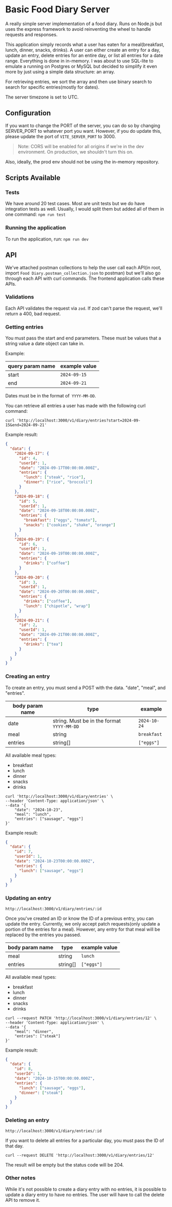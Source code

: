 # Basic Food Diary Server

A really simple server implementation of a food diary. Runs on Node.js but uses the express framework
to avoid reinventing the wheel to handle requests and responses.

This application simply records what a user has eaten for a meal(breakfast, lunch, dinner, snacks, drinks).
A user can either create an entry for a day, update an entry, delete entries for an entire day, or list all entries for a date range.
Everything is done in in-memory. I was about to use SQL-lite to emulate a running on Postgres or MySQL but decided to simplify it even more by just using
a simple data structure: an array.

For retrieving entries, we sort the array and then use binary search to search for specific entries(mostly for dates).

The server timezone is set to UTC.

## Configuration

If you want to change the PORT of the server, you can do so by changing SERVER_PORT to whatever port you want. However,
if you do update this, please update the port of `VITE_SERVER_PORT` to 3000.

> Note: CORS will be enabled for all origins if we're in the dev environment. On production, we shouldn't turn this on.

Also, ideally, the prod env should not be using the in-memory repository.

## Scripts Available

### Tests

We have around 20 test cases. Most are unit tests but we do have integration tests as well. Usually, I would split them
but added all of them in one command: `npm run test`

### Running the application

To run the application, run: `npm run dev`

## API

We've attached postman collections to help the user call each API(in root, import `Food Diary.postman_collection.json` to postman) but we'll also go through each API with curl commands.
The frontend application calls these APIs.

### Validations

Each API validates the request via `zod`. If zod can't parse the request, we'll return a 400, bad request.

### Getting entries

You must pass the start and end parameters. These must be values that a string value a date object can take in.

Example:

| query param name | example value |
| ---------------- | ------------- |
| start            | `2024-09-15`  |
| end              | `2024-09-21`  |

Dates must be in the format of` YYYY-MM-DD`.

You can retrieve all entries a user has made with the following curl command:

```shell
curl 'http://localhost:3000/v1/diary/entries?start=2024-09-15&end=2024-09-21'
```

Example result:

```json
{
  "data": {
    "2024-09-17": {
      "id": 4,
      "userId": 1,
      "date": "2024-09-17T00:00:00.000Z",
      "entries": {
        "lunch": ["steak", "rice"],
        "dinner": ["rice", "broccoli"]
      }
    },
    "2024-09-18": {
      "id": 5,
      "userId": 1,
      "date": "2024-09-18T00:00:00.000Z",
      "entries": {
        "breakfast": ["eggs", "tomato"],
        "snacks": ["cookies", "shake", "orange"]
      }
    },
    "2024-09-19": {
      "id": 6,
      "userId": 1,
      "date": "2024-09-19T00:00:00.000Z",
      "entries": {
        "drinks": ["coffee"]
      }
    },
    "2024-09-20": {
      "id": 3,
      "userId": 1,
      "date": "2024-09-20T00:00:00.000Z",
      "entries": {
        "drinks": ["coffee"],
        "lunch": ["chipotle", "wrap"]
      }
    },
    "2024-09-21": {
      "id": 2,
      "userId": 1,
      "date": "2024-09-21T00:00:00.000Z",
      "entries": {
        "drinks": ["tea"]
      }
    }
  }
}
```

### Creating an entry

To create an entry, you must send a POST with the data. "date", "meal", and "entries".

| body param name | type                                       | example      |
| --------------- | ------------------------------------------ | ------------ |
| date            | string. Must be in the format `YYYY-MM-DD` | `2024-10-24` |
| meal            | string                                     | `breakfast`  |
| entries         | string[]                                   | `["eggs"]`   |

All available meal types:

- breakfast
- lunch
- dinner
- snacks
- drinks

```shell
curl 'http://localhost:3000/v1/diary/entries' \
--header 'Content-Type: application/json' \
--data '{
    "date": "2024-10-23",
    "meal": "lunch",
    "entries": ["sausage", "eggs"]
}'
```

Example result:

```json
{
  "data": {
    "id": 7,
    "userId": 1,
    "date": "2024-10-23T00:00:00.000Z",
    "entries": {
      "lunch": ["sausage", "eggs"]
    }
  }
}
```

### Updating an entry

`http://localhost:3000/v1/diary/entries/:id`

Once you've created an ID or know the ID of a previous entry, you can update the entry.
Currently, we only accept patch requests(only update a portion of the entries for a meal).
However, any entry for that meal will be replaced by the entries you passed.

| **body param name** | **type**   | **example value** |
| ------------------- | ---------- | ----------------- |
| meal                | string     | `lunch`           |
| entries             | string\[\] | `["eggs"]`        |

All available meal types:

- breakfast
- lunch
- dinner
- snacks
- drinks

```shell
curl --request PATCH 'http://localhost:3000/v1/diary/entries/12' \
--header 'Content-Type: application/json' \
--data '{
    "meal": "dinner",
    "entries": ["steak"]
}'
```

Example result:

```json
{
  "data": {
    "id": 8,
    "userId": 1,
    "date": "2024-10-15T00:00:00.000Z",
    "entries": {
      "lunch": ["sausage", "eggs"],
      "dinner": ["steak"]
    }
  }
}
```

### Deleting an entry

`http://localhost:3000/v1/diary/entries/:id`

If you want to delete all entries for a particular day, you must pass the ID of that day.

```shell
curl --request DELETE 'http://localhost:3000/v1/diary/entries/12'
```

The result will be empty but the status code will be 204.

### Other notes

While it's not possible to create a diary entry with no entries, it is possible to update a diary entry to have no entries.
The user will have to call the delete API to remove it.
